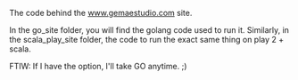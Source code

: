 The code behind the www.gemaestudio.com site.

In the go_site folder, you will find the golang code used to run it. 
Similarly, in the scala_play_site folder, the code to run the exact same thing on play 2 + scala.

FTIW: If I have the option, I'll take GO anytime. ;)